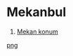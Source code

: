 # Mekanbul

1. [Mekan konum](https://mekanbul.muratincir.repl.co/api/mekanlar?enlem=37.8&boylam=30.5)

[png](/resimler/konumMekan.png)



